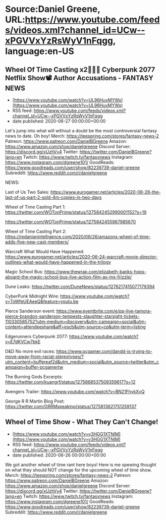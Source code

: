 # Source:Daniel Greene, URL:https://www.youtube.com/feeds/videos.xml?channel_id=UCw--xPGVVxYzRsWyV1nFqgg, language:en-US

## Wheel Of Time Casting x2👨‍👨‍👧 Cyberpunk 2077 Netflix Show📽️ Author Accusations - FANTASY NEWS
 - [https://www.youtube.com/watch?v=UL96HuvMYWs](https://www.youtube.com/watch?v=UL96HuvMYWs)
 - RSS feed: https://www.youtube.com/feeds/videos.xml?channel_id=UCw--xPGVVxYzRsWyV1nFqgg
 - date published: 2020-06-27 00:00:00+00:00

Let's jump into what will without a doubt be the most controversial fantasy news to date. Oh boy! 
Merch: https://teespring.com/stores/fantasy-news-2
Patreon: https://www.patreon.com/DanielBGreene
Amazon: https://www.amazon.com/shop/danielgreene
Discord Server: https://discord.gg/xUzhVv4
Twitter: https://twitter.com/DanielBGreene?lang=en
Twitch: https://www.twitch.tv/fantasynews
Instagram: https://www.instagram.com/dgreene101/
GoodReads: https://www.goodreads.com/user/show/82239739-daniel-greene
Subreddit: https://www.reddit.com/r/danielgreene

NEWS: 

Last of Us Two Sales: https://www.eurogamer.net/articles/2020-06-26-the-last-of-us-part-2-sold-4m-copies-in-two-days

Wheel of Time Casting Part 1: https://twitter.com/WOTonPrime/status/1275842452990001152?s=19

https://twitter.com/WOTonPrime/status/1275842455967985670

Wheel of Time Casting Part 2: https://redanianintelligence.com/2020/06/26/amazons-wheel-of-time-adds-five-new-cast-members/

Warcraft What Would Have Happened: https://www.eurogamer.net/articles/2020-06-24-warcraft-movie-director-outlines-what-would-have-happened-in-the-trilogy

Magic School Bus: https://www.thewrap.com/elizabeth-banks-hops-aboard-the-magic-school-bus-live-action-film-as-ms-frizzle/

Dune Leaks: https://twitter.com/DuneNews/status/1276217415077179394

CyberPunk Midnight Wire: https://www.youtube.com/watch?v=ToWfeUEAeeQ&feature=youtu.be

Pierce Sanderson event: https://www.eventbrite.com/e/pp-live-tamora-pierce-brandon-sanderson-tempests-slaughter-starsight-tickets-110330585752?utm-medium=discovery&utm-campaign=social&utm-content=attendeeshare&aff=escb&utm-source=cp&utm-term=listing

Edgerunners Cyberpunk 2077: https://www.youtube.com/watch?v=E7dKVCw7bkE

D&D No more evil races: https://www.pcgamer.com/dandd-is-trying-to-move-away-from-racial-stereotypes/?utm_content=buffereaf2d&utm_medium=social&utm_source=twitter&utm_campaign=buffer-pcgamertw

The Burning Gods Excerpts: https://twitter.com/kuangrf/status/1275868537509359617?s=12

Avengers Trailer: https://www.youtube.com/watch?v=BN21FhykXyQ

George R R Martin Blog Post: https://twitter.com/GRRMspeaking/status/1275813621751259137

## Wheel of Time Show - What They Can't Change!
 - [https://www.youtube.com/watch?v=v3HGG1XTNIM](https://www.youtube.com/watch?v=v3HGG1XTNIM)
 - RSS feed: https://www.youtube.com/feeds/videos.xml?channel_id=UCw--xPGVVxYzRsWyV1nFqgg
 - date published: 2020-06-26 00:00:00+00:00

We got another wheel of time rant here boys! Here is me spewing thought on what they should NOT change for the upcoming wheel of time show. 
Merch: https://teespring.com/stores/fantasy-news-2
Patreon: https://www.patreon.com/DanielBGreene
Amazon: https://www.amazon.com/shop/danielgreene
Discord Server: https://discord.gg/xUzhVv4
Twitter: https://twitter.com/DanielBGreene?lang=en
Twitch: https://www.twitch.tv/fantasynews
Instagram: https://www.instagram.com/dgreene101/
GoodReads: https://www.goodreads.com/user/show/82239739-daniel-greene
Subreddit: https://www.reddit.com/r/danielgreene

